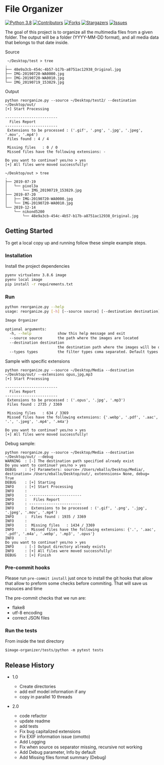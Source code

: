 # File Organizer

<!-- PROJECT SHIELDS -->
<!--
*** I'm using markdown "reference style" links for readability.
*** Reference links are enclosed in brackets [ ] instead of parentheses ( ).
*** See the bottom of this document for the declaration of the reference variables
*** for contributors-url, forks-url, etc. This is an optional, concise syntax you may use.
*** https://www.markdownguide.org/basic-syntax/#reference-style-links
-->
[![Python 3.8][python-shield]][python-url]
[![Contributors][contributors-shield]][contributors-url]
[![Forks][forks-shield]][forks-url]
[![Stargazers][stars-shield]][stars-url]
[![Issues][issues-shield]][issues-url]

The goal of this project is to organize all the multimedia files from a given folder.
The output will be a folder (YYYY-MM-DD format), and all media data that belongs to that date inside.

Source
```shell
 ~/Desktop/test > tree
.
├── 48e9a3cb-454c-4b57-b17b-a8751ac12938_Original.jpg
├── IMG-20190720-WA0000.jpg
├── IMG-20190720-WA0010.jpg
└── IMG_20190719_153829.jpg
```

Output

```shell
python reorganize.py --source ~/Desktop/test2/ --destination ~/Desktop/out/
[+] Start Processing

------------------------
  Files Report
------------------------
 Extensions to be processed : ('.gif', '.png', '.jpg', '.jpeg', '.mov', '.mp4')
 Files found : 4 / 4

 Missing files   : 0 / 0
 Missed files have the following extensions: -

Do you want to continue? yes/no > yes
[+] All files were moved successfully!
 
~/Desktop/out > tree
.
├── 2019-07-19
│   └── pixel3a
│       └── IMG_20190719_153829.jpg
├── 2019-07-20
│   ├── IMG-20190720-WA0000.jpg
│   └── IMG-20190720-WA0010.jpg
└── 2019-12-14
    └── nikond5200
        └── 48e9a3cb-454c-4b57-b17b-a8751ac12938_Original.jpg
```

## Getting Started

To get a local copy up and running follow these simple example steps.

### Installation

Install the project dependencies

```sh
pyenv virtualenv 3.8.6 image
pyenv local image
pip install -r requirements.txt
```

### Run
```sh 
python reorganize.py --help
usage: reorganize.py [-h] [--source source] [--destination destination] [--types types]

Image Organizer

optional arguments:
  -h, --help            show this help message and exit
  --source source       the path where the images are located
  --destination destination
                        the destination path where the images will be ordered
  --types types         the filter types coma separated. Default types: gif, png, jpg, jpeg, mov, mp4
```

Sample with specific extensions
```shell
python reorganize.py --source ~/Desktop/Media --destination ~/Desktop/out/ --extensions opus,jpg,mp3
[+] Start Processing

------------------------
  Files Report
------------------------
 Extensions to be processed : ('.opus', '.jpg', '.mp3')
 Files found : 2735 / 3369

 Missing files   : 634 / 3369
 Missed files have the following extensions: {'.webp', '.pdf', '.aac', '.', '.jpeg', '.mp4', '.m4a'}

Do you want to continue? yes/no > yes
[+] All files were moved successfully!
```
Debug sample:
```shell
python reorganize.py --source ~/Desktop/Media --destination ~/Desktop/out/ --debug
WARNING	 : [-] The destination path specified already exist
Do you want to continue? yes/no > yes
DEBUG	 : [+] Parameters: source= /Users/eballo/Desktop/Media/, destination= /Users/eballo/Desktop/out/, extennsions= None, debug= True
DEBUG	 : [+] Starting
INFO	 : [+] Start Processing
INFO	 :
INFO	 : ------------------------
INFO	 :   Files Report
INFO	 : ------------------------
INFO	 :  Extensions to be processed : ('.gif', '.png', '.jpg', '.jpeg', '.mov', '.mp4')
INFO	 :  Files found : 1935 / 3369
INFO	 :
INFO	 :  Missing files   : 1434 / 3369
INFO	 :  Missed files have the following extensions: {'.', '.aac', '.pdf', '.m4a', '.webp', '.mp3', '.opus'}
INFO	 :
Do you want to continue? yes/no > yes
INFO	 : [-] Output directory already exists
INFO	 : [+] All files were moved successfully!
DEBUG	 : [+] Finish
```


### Pre-commit hooks

Please run  `pre-commit install` just once to install the git hooks that allow
that allow to preform some checks before commiting. That will save us resouces and time

The pre-commit checks that we run are:

 * flake8
 * utf-8 encoding
 * correct JSON files

### Run the tests
From inside the test directory
```shell
$image-organizer/tests/python -m pytest tests
```

## Release History

* 1.0
    * Create directories
    * add exif model information if any
    * copy in parallel 10 threads

* 2.0
    * code refactor
    * update readme
    * add tests
    * Fix bug capitalized extensions
    * Fix EXIF information issue (omotto)
    * Add Logging
    * Fix when source os separator missing, recursive not working
    * Add Debug parameter, Info by default
    * Add Missing files format summary (Debug)

<!-- MARKDOWN LINKS & IMAGES -->
<!-- https://www.markdownguide.org/basic-syntax/#reference-style-links -->
[python-shield]: https://img.shields.io/badge/python-3.8-blue.svg
[python-url]: https://www.python.org/downloads/release/python-370/
[contributors-shield]: https://img.shields.io/github/contributors/eballo/snake-pygame.svg?style=flat-square
[contributors-url]: https://github.com/eballo/snake-pygame/graphs/contributors
[forks-shield]: https://img.shields.io/github/forks/eballo/snake-pygame.svg?style=flat-square
[forks-url]: https://github.com/eballo/snake-pygame/network/members
[stars-shield]: https://img.shields.io/github/stars/eballo/snake-pygame.svg?style=flat-square
[stars-url]: https://github.com/eballo/snake-pygame/stargazers
[issues-shield]: https://img.shields.io/github/issues/eballo/snake-pygame.svg?style=flat-square
[issues-url]: https://github.com/eballo/snake-pygame/issues
